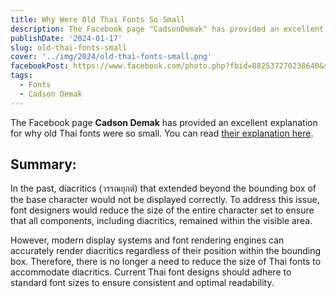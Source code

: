 ```yaml
---
title: Why Were Old Thai Fonts So Small
description: The Facebook page "CadsonDemak" has provided an excellent explanation for why old Thai fonts were so small. You can read their explanation here
publishDate: '2024-01-17'
slug: old-thai-fonts-small
cover: '../img/2024/old-thai-fonts-small.png'
facebookPost: https://www.facebook.com/photo.php?fbid=882537270238640&set=pb.100054471250325.-2207520000&type=3
tags:
  - Fonts
  - Cadson Demak
---
```


The Facebook page **Cadson Demak** has provided an excellent explanation for why old Thai fonts were so small. You can read [their explanation here](https://www.facebook.com/CadsonDemak/posts/pfbid03xoRn1yY8PuoftnMS3FzBByKUSTfFcy9iJjEPhPZdyVnmCxgrMm1imkgLucDxPk1l).

## Summary:

In the past, diacritics (วรรณยุกต์) that extended beyond the bounding box of the base character would not be displayed correctly. To address this issue, font designers would reduce the size of the entire character set to ensure that all components, including diacritics, remained within the visible area.

However, modern display systems and font rendering engines can accurately render diacritics regardless of their position within the bounding box. Therefore, there is no longer a need to reduce the size of Thai fonts to accommodate diacritics. Current Thai font designs should adhere to standard font sizes to ensure consistent and optimal readability.
